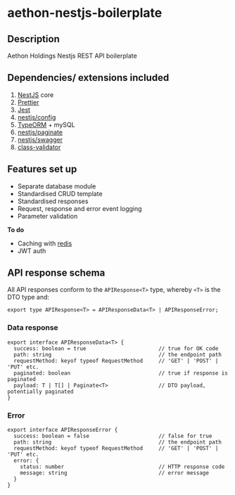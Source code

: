# aethon-nestjs-boilerplate

## Description

Aethon Holdings Nestjs REST API boilerplate

## Dependencies/ extensions included
1. [NestJS](https://docs.nestjs.com/) core
2. [Prettier](https://prettier.io/docs/en/)
3. [Jest](https://jestjs.io/docs/getting-started)
4. [nestjs/config](https://docs.nestjs.com/techniques/configuration)
5. [TypeORM](https://typeorm.io/) + mySQL
6. [nestjs/paginate](https://www.npmjs.com/package/nestjs-paginate)
7. [nestjs/swagger](https://docs.nestjs.com/openapi/introduction)
10. [class-validator](https://github.com/typestack/class-validator)

##  Features set up
* Separate database module
* Standardised CRUD template
* Standardised responses
* Request, response and error event logging
* Parameter validation

**To do**
* Caching with [redis](https://redis.io/docs/latest/develop/)
* JWT auth

## API response schema

All API responses conform to the `APIResponse<T>` type, whereby `<T>` is the DTO type and: 

`export type APIResponse<T> = APIResponseData<T> | APIResponseError;`


### Data response

```
export interface APIResponseData<T> {
  success: boolean = true                       // true for OK code
  path: string                                  // the endpoint path
  requestMethod: keyof typeof RequestMethod     // 'GET' | 'POST' | 'PUT' etc.
  paginated: boolean                            // true if response is paginated
  payload: T | T[] | Paginate<T>                // DTO payload, potentially paginated 
}
```

### Error
```
export interface APIResponseError {
  success: boolean = false                      // false for true
  path: string                                  // the endpoint path
  requestMethod: keyof typeof RequestMethod     // 'GET' | 'POST' | 'PUT' etc.
  error: {
    status: number                              // HTTP response code
    message: string                             // error message
  }
}
```